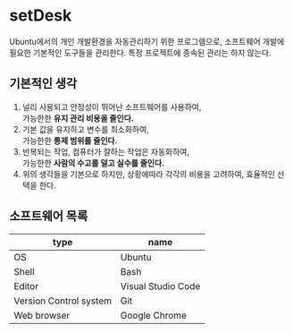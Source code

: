 # setDesk

Ubuntu에서의 개인 개발환경을 자동관리하기 위한 프로그램으로, 소프트웨어 개발에 필요한 기본적인 도구들을 관리한다. 특정 프로젝트에 종속된 관리는 하지 않는다.

## 기본적인 생각

1. 널리 사용되고 안정성이 뛰어난 소프트웨어를 사용하여,  
   가능한한 **유지 관리 비용을 줄인다.**
2. 기본 값을 유지하고 변수를 최소화하여,  
   가능한한 **통제 범위를 줄인다.**
3. 반복되는 작업, 컴퓨터가 잘하는 작업은 자동화하여,  
   가능한한 **사람의 수고를 덜고 실수를 줄인다.**
4. 위의 생각들을 기본으로 하지만, 상황에따라 각각의 비용을 고려하여, 효율적인 선택을 한다.

## 소프트웨어 목록

| type                   | name               |
| ---------------------- | ------------------ |
| OS                     | Ubuntu             |
| Shell                  | Bash               |
| Editor                 | Visual Studio Code |
| Version Control system | Git                |
| Web browser            | Google Chrome      |

